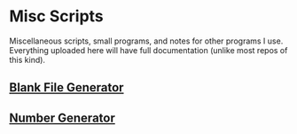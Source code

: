 # Misc Scripts

Miscellaneous scripts, small programs, and notes for other programs I use. Everything uploaded here will have full documentation (unlike most repos of this kind).

## [Blank File Generator](./blank_file_generator/)

## [Number Generator](./number_generator/)